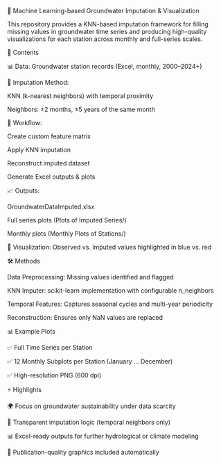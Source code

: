 🌊 Machine Learning-based Groundwater Imputation & Visualization

This repository provides a KNN-based imputation framework for filling missing values in groundwater time series and producing high-quality visualizations for each station across monthly and full-series scales.

🚀 Contents

📊 Data: Groundwater station records (Excel, monthly, 2000–2024+)

🧮 Imputation Method:

KNN (k-nearest neighbors) with temporal proximity

Neighbors: ±2 months, ±5 years of the same month

🤖 Workflow:

Create custom feature matrix

Apply KNN imputation

Reconstruct imputed dataset

Generate Excel outputs & plots

📈 Outputs:

GroundwaterDataImputed.xlsx

Full series plots (Plots of Imputed Series/)

Monthly plots (Monthly Plots of Stations/)

🎨 Visualization: Observed vs. Imputed values highlighted in blue vs. red

🛠️ Methods

Data Preprocessing: Missing values identified and flagged

KNN Imputer: scikit-learn implementation with configurable n_neighbors

Temporal Features: Captures seasonal cycles and multi-year periodicity

Reconstruction: Ensures only NaN values are replaced

📊 Example Plots

✅ Full Time Series per Station

✅ 12 Monthly Subplots per Station (January … December)

✅ High-resolution PNG (600 dpi)

⚡ Highlights

🌍 Focus on groundwater sustainability under data scarcity

🔎 Transparent imputation logic (temporal neighbors only)

📊 Excel-ready outputs for further hydrological or climate modeling

🎨 Publication-quality graphics included automatically
